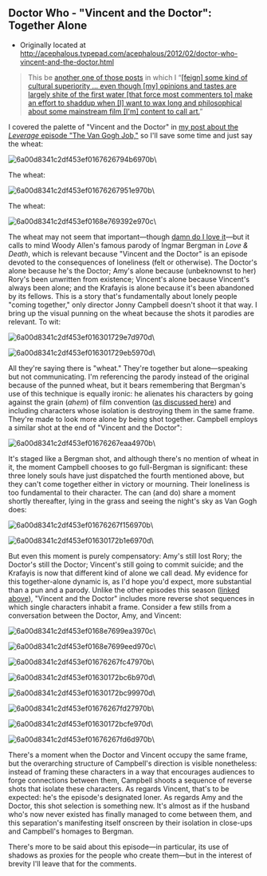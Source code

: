 ## Doctor Who - "Vincent and the Doctor": Together Alone

 * Originally located at http://acephalous.typepad.com/acephalous/2012/02/doctor-who-vincent-and-the-doctor.html

> This be [another one of those posts](http://acephalous.typepad.com/acephalous/2011/11/scott-eric-kaufmans-visual-rhetoric-compendium-as-of-11282011.html) in which I “[[feign] some kind of cultural superiority ... even though [my] opinions and tastes are largely shite of the first water [that force most commenters to] make an effort to shaddup when [I] want to wax long and philosophical about some mainstream film [I'm] content to call art.](http://www.lawyersgunsmoneyblog.com/2012/02/whitney-houston-again/comment-page-1#comment-224598)”

I covered the palette of "Vincent and the Doctor" in [my post about the *Leverage* episode "The Van Gogh Job,"](http://acephalous.typepad.com/acephalous/2012/01/leverage-post.html) so I'll save some time and just say the wheat:

![6a00d8341c2df453ef0167626794b6970b](images/tv/doctor-who/vincent-and-the-doctor/6a00d8341c2df453ef0167626794b6970b.jpg)\ 

The wheat:

![6a00d8341c2df453ef01676267951e970b](images/tv/doctor-who/vincent-and-the-doctor/6a00d8341c2df453ef01676267951e970b.jpg)\ 

The wheat:

![6a00d8341c2df453ef0168e769392e970c](images/tv/doctor-who/vincent-and-the-doctor/6a00d8341c2df453ef0168e769392e970c.jpg)\ 

The wheat may not seem that important—though [damn do I love it](http://acephalous.typepad.com/acephalous/2007/09/wheat-lots-of-w.html)—but it calls to mind Woody Allen's famous parody of Ingmar Bergman in *Love & Death*, which is relevant because "Vincent and the Doctor" is an episode devoted to the consequences of loneliness (felt or otherwise). The Doctor's alone because he's the Doctor; Amy's alone because (unbeknownst to her) Rory's been unwritten from existence; Vincent's alone because Vincent's always been alone; and the Krafayis is alone because it's been abandoned by its fellows. This is a story that's fundamentally about lonely people "coming together," only director Jonny Campbell doesn't shoot it that way. I bring up the visual punning on the wheat because the shots it parodies are relevant. To wit:

![6a00d8341c2df453ef016301729e7d970d](images/tv/doctor-who/vincent-and-the-doctor/6a00d8341c2df453ef016301729e7d970d.jpg)\ 

![6a00d8341c2df453ef016301729eb5970d](images/tv/doctor-who/vincent-and-the-doctor/6a00d8341c2df453ef016301729eb5970d.jpg)\ 

All they're saying there is "wheat." They're together but alone—speaking but not communicating. I'm referencing the parody instead of the original because of the punned wheat, but it bears remembering that Bergman's use of this technique is equally ironic: he alienates his characters by going against the grain (*ahem*) of film convention ([as discussed here](http://acephalous.typepad.com/acephalous/2012/02/doctor-who-amys-choice-rhetorical-film-analysis.html)) and including characters whose isolation is destroying them in the same frame. They're made to look more alone by being shot together. Campbell employs a similar shot at the end of "Vincent and the Doctor":

![6a00d8341c2df453ef01676267eaa4970b](images/tv/doctor-who/vincent-and-the-doctor/6a00d8341c2df453ef01676267eaa4970b.jpg)\ 

It's staged like a Bergman shot, and although there's no mention of wheat in it, the moment Campbell chooses to go full-Bergman is significant: these three lonely souls have just dispatched the fourth mentioned above, but they can't come together either in victory or mourning. Their loneliness is too fundamental to their character. The can (and do) share a moment shortly thereafter, lying in the grass and seeing the night's sky as Van Gogh does:

![6a00d8341c2df453ef01676267f156970b](images/tv/doctor-who/vincent-and-the-doctor/6a00d8341c2df453ef01676267f156970b.jpg)\ 

![6a00d8341c2df453ef01630172b1e6970d](images/tv/doctor-who/vincent-and-the-doctor/6a00d8341c2df453ef01630172b1e6970d.jpg)\ 

But even this moment is purely compensatory: Amy's still lost Rory; the Doctor's still the Doctor; Vincent's still going to commit suicide; and the Krafayis is now that different kind of alone we call dead. My evidence for this together-alone dynamic is, as I'd hope you'd expect, more substantial than a pun and a parody. Unlike the other episodes this season ([linked above](http://acephalous.typepad.com/acephalous/2012/02/doctor-who-amys-choice-rhetorical-film-analysis.html)), "Vincent and the Doctor" includes more reverse shot sequences in which single characters inhabit a frame. Consider a few stills from a conversation between the Doctor, Amy, and Vincent:

![6a00d8341c2df453ef0168e7699ea3970c](images/tv/doctor-who/vincent-and-the-doctor/6a00d8341c2df453ef0168e7699ea3970c.jpg)\ 

![6a00d8341c2df453ef0168e7699eed970c](images/tv/doctor-who/vincent-and-the-doctor/6a00d8341c2df453ef0168e7699eed970c.jpg)\ 

![6a00d8341c2df453ef01676267fc47970b](images/tv/doctor-who/vincent-and-the-doctor/6a00d8341c2df453ef01676267fc47970b.jpg)\ 

![6a00d8341c2df453ef01630172bc6b970d](images/tv/doctor-who/vincent-and-the-doctor/6a00d8341c2df453ef01630172bc6b970d.jpg)\ 

![6a00d8341c2df453ef01630172bc99970d](images/tv/doctor-who/vincent-and-the-doctor/6a00d8341c2df453ef01630172bc99970d.jpg)\ 

![6a00d8341c2df453ef01676267fd27970b](images/tv/doctor-who/vincent-and-the-doctor/6a00d8341c2df453ef01676267fd27970b.jpg)\ 

![6a00d8341c2df453ef01630172bcfe970d](images/tv/doctor-who/vincent-and-the-doctor/6a00d8341c2df453ef01630172bcfe970d.jpg)\ 

![6a00d8341c2df453ef01676267fd6d970b](images/tv/doctor-who/vincent-and-the-doctor/6a00d8341c2df453ef01676267fd6d970b.jpg)\ 

There's a moment when the Doctor and Vincent occupy the same frame, but the overarching structure of Campbell's direction is visible nonetheless: instead of framing these characters in a way that encourages audiences to forge connections between them, Campbell shoots a sequence of reverse shots that isolate these characters. As regards Vincent, that's to be expected: he's the episode's designated loner. As regards Amy and the Doctor, this shot selection is something new. It's almost as if the husband who's now never existed has finally managed to come between them, and this separation's manifesting itself onscreen by their isolation in close-ups and Campbell's homages to Bergman.

There's more to be said about this episode—in particular, its use of shadows as proxies for the people who create them—but in the interest of brevity I'll leave that for the comments.

